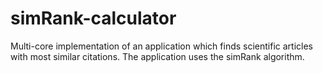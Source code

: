 # simRank-calculator
Multi-core implementation of an application which finds scientific articles with most similar citations. The application uses the simRank algorithm. 

